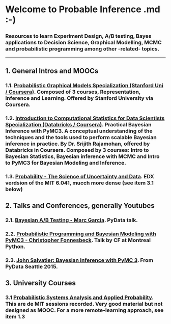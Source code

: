 # Welcome to Probable Inference .md :-) 

### Resources to learn Experiment Design, A/B testing, Bayes applications to Decision Science, Graphical Modelling, MCMC and probabilistic programming among other -related- topics.

---

## 1. General Intros and MOOCs

### 1.1. [Probabilistic Graphical Models Specialization (Stanford Uni / Coursera)](https://www.coursera.org/specializations/probabilistic-graphical-models). Composed of 3 courses, Representation, Inference and Learning. Offered by Stanford University via Coursera.
### 1.2. [Introduction to Computational Statistics for Data Scientists Specialization (Databricks / Coursera)](https://www.coursera.org/specializations/compstats). Practical Bayesian Inference with PyMC3. A conceptual understanding of the techniques and the tools used to perform scalable Bayesian inference in practice. By Dr. Srijith Rajamohan, offered by Databricks in Coursera. Composed by 3 courses: Intro to Bayesian Statistics, Bayesian inference with MCMC and Intro to PyMC3 for Bayesian Modeling and Inference. 
### 1.3. [Probability - The Science of Uncertainty and Data](https://www.edx.org/course/probability-the-science-of-uncertainty-and-data?utm_source=ocwprod-mit-opencourseware&utm_medium=affiliate_partner?utm_source=OCW&utm_medium=CHP&utm_campaign=OCW). EDX verdsion of the MIT 6.041, mucch more dense (see item 3.1 below)



## 2. Talks and Conferences, generally Youtubes 

### 2.1. [Bayesian A/B Testing - Marc Garcia](https://www.youtube.com/watch?v=UxEFAkDlkiA). PyData talk. 
### 2.2. [Probabilistic Programming and Bayesian Modeling with PyMC3 - Christopher Fonnesbeck](https://www.youtube.com/watch?v=M-kBB2I4QlE). Talk by CF at Montreal Python. 
### 2.3. [John Salvatier: Bayesian inference with PyMC 3](https://www.youtube.com/watch?v=VVbJ4jEoOfU). From PyData Seattle 2015.


## 3. University Courses

### 3.1 [Probabilistic Systems Analysis and Applied Probability](https://ocw.mit.edu/courses/electrical-engineering-and-computer-science/6-041-probabilistic-systems-analysis-and-applied-probability-fall-2010/video-lectures/). This are de MIT sessions recorded. Very good material but not designed as MOOC. For a more remote-learning approach, see item 1.3
